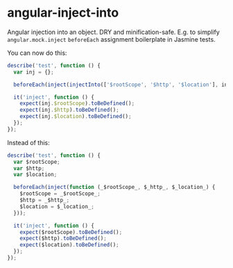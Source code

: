 # angular-inject-into

Angular injection into an object. DRY and minification-safe.
E.g. to simplify `angular.mock.inject` `beforeEach` assignment boilerplate in Jasmine tests.

You can now do this:
```js
describe('test', function () {
  var inj = {};

  beforeEach(inject(injectInto(['$rootScope', '$http', '$location'], inj)));

  it('inject', function () {
    expect(inj.$rootScope).toBeDefined();
    expect(inj.$http).toBeDefined();
    expect(inj.$location).toBeDefined();
  });
});
```
Instead of this:
```js
describe('test', function () {
  var $rootScope;
  var $http;
  var $location;

  beforeEach(inject(function (_$rootScope_, $_http_, $_location_) {
    $rootScope = _$rootScope_;
    $http = _$http_;
    $location = $_location_;
  }));

  it('inject', function () {
    expect($rootScope).toBeDefined();
    expect($http).toBeDefined();
    expect($location).toBeDefined();
  });
});
```
